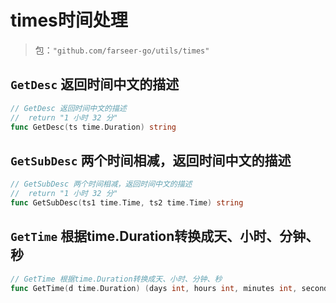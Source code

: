 # times时间处理
> 包：`"github.com/farseer-go/utils/times"`

## `GetDesc` 返回时间中文的描述
```go
// GetDesc 返回时间中文的描述
//	return "1 小时 32 分"
func GetDesc(ts time.Duration) string
```

## `GetSubDesc` 两个时间相减，返回时间中文的描述
```go
// GetSubDesc 两个时间相减，返回时间中文的描述
//	return "1 小时 32 分"
func GetSubDesc(ts1 time.Time, ts2 time.Time) string
```

## `GetTime` 根据time.Duration转换成天、小时、分钟、秒
```go
// GetTime 根据time.Duration转换成天、小时、分钟、秒
func GetTime(d time.Duration) (days int, hours int, minutes int, seconds int)
```